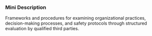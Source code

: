 ### Mini Description

Frameworks and procedures for examining organizational practices, decision-making processes, and safety protocols through structured evaluation by qualified third parties.
